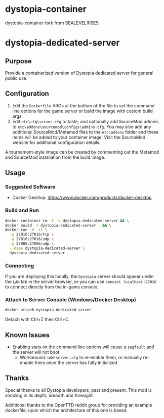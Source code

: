# dystopia-container
dystopia-container fork from SEALEVELRISES

# dystopia-dedicated-server

## Purpose

Provide a containerized version of Dystopia dedicated server for general public use.

## Configuration

1. Edit the `Dockerfile` ARGs at the bottom of the file to set the command line options for the game server or build the image with custom build args.
1. Edit `etc\cfg\server.cfg` to taste, and optionally add SourceMod admins to `etc\addons\sourcemod\configs\admins.cfg`.  You may also add any additional SourceMod/Metamod files to the `etc\addons` folder and these items will be added to your container image.  Visit the SourceMod website for additional configuration details.

A tournament-style image can be created by commenting out the Metamod and SourceMod installation from the build image.

## Usage

### Suggested Software

- Docker Desktop: https://www.docker.com/products/docker-desktop

### Build and Run

```bash
docker container rm -f -v dystopia-dedicated-server && \
docker build -t dystopia-dedicated-server . && \
docker run -d -it \
  -p 27016:27016/tcp \
  -p 27016:27016/udp \
  -p 27006:27006/udp \
  --name dystopia-dedicated-server \
  dystopia-dedicated-server
```

### Connecting

If you are deploying this locally, the `Dystopia` server should appear under the `LAN` tab in the server browser, or you can use `connect localhost:27016` to connect directly from the in-game console.

### Attach to Server Console (Windows/Docker Desktop)

```bash
docker attach dystopia-dedicated-server
```

Detach with Ctrl+Z then Ctrl+C.

## Known Issues

- Enabling stats on the command line options will cause a `segfault` and the server will not boot.
	- Workaround: use `server.cfg` to re-enable them, or manually re-enable them once the server has fully initialized.

## Thanks

Special thanks to all Dystopia developers, past and present.  This mod is amazing in its depth, breadth and foresight.

Additional thanks to the OpenTTD reddit group for providing an example dockerfile, upon which the architecture of this one is based.

